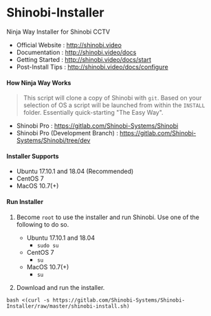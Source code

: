 # Shinobi-Installer
Ninja Way Installer for Shinobi CCTV

- Official Website : http://shinobi.video
- Documentation : http://shinobi.video/docs
- Getting Started : http://shinobi.video/docs/start
- Post-Install Tips : http://shinobi.video/docs/configure

#### How Ninja Way Works

> This script will clone a copy of Shinobi with `git`. Based on your selection of OS a script will be launched from within the `INSTALL` folder. Essentially quick-starting "The Easy Way".

- Shinobi Pro : https://gitlab.com/Shinobi-Systems/Shinobi
- Shinobi Pro (Development Branch) : https://gitlab.com/Shinobi-Systems/Shinobi/tree/dev

#### Installer Supports

- Ubuntu 17.10.1 and 18.04 (Recommended)
- CentOS 7
- MacOS 10.7(+)

#### Run Installer

1. Become `root` to use the installer and run Shinobi. Use one of the following to do so.

    - Ubuntu 17.10.1 and 18.04
        - `sudo su`
    - CentOS 7
        - `su`
    - MacOS 10.7(+)
        - `su`
2. Download and run the installer.

```
bash <(curl -s https://gitlab.com/Shinobi-Systems/Shinobi-Installer/raw/master/shinobi-install.sh)
```
